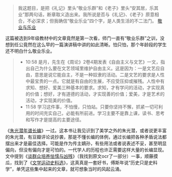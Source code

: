 > 我这题目，是把《礼记》里头“敬业乐群”和《老子》里头“安其居，乐其业”那两句话，断章取义造出来。我所说是否与《礼记》、《老子》原意相合，不必深求；但我确信“敬业乐业”四个字，是人类生活的不二法门。 [敬业与乐业](https://zh.wikisource.org/zh-hans/%E6%95%AC%E6%A5%AD%E8%88%87%E6%A8%82%E6%A5%AD)

这篇被选到9年级教材中的文章竟然是第一次看，师门一直有“敬业乐群”之训，没想到任公竟然在这么早的一篇演讲稿中讲的如此清晰。怕只怕，那个年龄段的学生还不明白什么敬业乐业。

> - 10:58 
> 是月，先生在《周论》2卷4期发表《自由主义与文艺》一文，指出自己为什么要在文艺领域里维护自由主义。这是因为：一是文艺应自由，意思是说它能自主，不是一种奴隶的活动。二是文艺的要求是人性中最宝贵的一点。它就是有自由的生展，不应受压抑或摧残。人性中有求知、想好、爱美三种基本的要求。求知，才有学问的活动，才实现真的价值；想好，才有道德的活动，才实现善的价值；爱美，才是艺术的活动，才实现美的价值。
> - 11:58 
> 学习这件事，不怕慢，只怕站。只要你坚持不懈，抓紧一切可利用的时间充实自己，必能有所前进。学习主要不是靠上课，读书、思考和写作才是提高的主要途径。

《[朱光潜年谱长编](https://book.douban.com/subject/35069523/)》一过。这本书让我见识到了美学之外的朱光潜，或者说更丰富的朱光潜，有豆瓣评论说抄袭，那是不懂长编的体例，通过长编把各种矛盾说法都摆出来才是最佳选择。可能是作为传主嫡孙，有些用法或者说表述不妥，甚至明显偏向，但没有偏向才是可怕的。一代学人的历程也许正需要这样大量的长编显现。文中提到《[谈群众培养怯懦与凶残](https://ricoeur.github.io/post/16.html)》（我找到原文ocr了一部分）一事，顺藤摸瓜，找到了《[文学运动史料选](https://book.douban.com/subject/3072201/)》，这真真是一套好书，傅斯年说“历史只是史料学”，单凭这些集中起来的文章，就可想象当时的风起云涌。